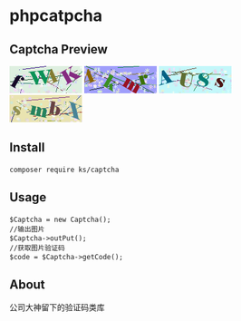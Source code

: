# phpcatpcha
## Captcha Preview  
![](./img/demo1.png)     ![](./img/demo2.png)     ![](./img/demo3.png)     ![](./img/demo4.png)
## Install
```
composer require ks/captcha
```
## Usage
```
$Captcha = new Captcha();
//输出图片
$Captcha->outPut();
//获取图片验证码
$code = $Captcha->getCode();
```
## About
公司大神留下的验证码类库